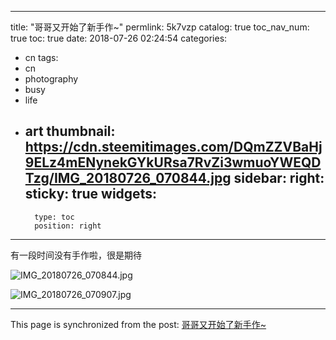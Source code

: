 
---
title: "哥哥又开始了新手作~"
permlink: 5k7vzp
catalog: true
toc_nav_num: true
toc: true
date: 2018-07-26 02:24:54
categories:
- cn
tags:
- cn
- photography
- busy
- life
- art
thumbnail: https://cdn.steemitimages.com/DQmZZVBaHj9ELz4mENynekGYkURsa7RvZi3wmuoYWEQDTzg/IMG_20180726_070844.jpg
sidebar:
    right:
        sticky: true
widgets:
    -
        type: toc
        position: right
---


有一段时间没有手作啦，很是期待

![IMG_20180726_070844.jpg](https://cdn.steemitimages.com/DQmZZVBaHj9ELz4mENynekGYkURsa7RvZi3wmuoYWEQDTzg/IMG_20180726_070844.jpg)

![IMG_20180726_070907.jpg](https://cdn.steemitimages.com/DQmco5JwMcKg7XCEcNX8ZAWCftW3D6bYnghUMbrN3p4UxJQ/IMG_20180726_070907.jpg)

- - -

This page is synchronized from the post: [哥哥又开始了新手作~](https://steemit.com/@andrewma/5k7vzp)
